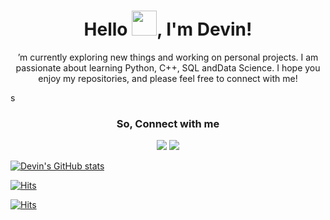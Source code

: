 <div align="center">
  <h1>Hello <img src="https://github.com/TheDudeThatCode/TheDudeThatCode/blob/master/Assets/Hi.gif" height='40' width='40'>, I'm Devin!</h1>
</div>
<div align="center">
  <p> ’m currently exploring new things and working on personal projects. I am passionate about learning Python, C++, SQL andData Science. I hope you enjoy my repositories, and please feel free to connect with me!  </p>
</div>s
<div align="center">
<h3>So, Connect with me </h3>
  
  <a href="https://www.linkedin.com/in/devinjpowers"><img src="https://img.icons8.com/offices/50/000000/linkedin.png"/></a>
  <a href="https://devintheengineer.com/"><img src="https://img.icons8.com/ios-filled/50/4a90e2/codepen.png"/></a>
 </div>



[![Devin's GitHub stats](https://github-readme-stats.vercel.app/api?username=devinpowers)](https://github.com/anuraghazra/github-readme-stats)


[![Hits](https://hits.seeyoufarm.com/api/count/incr/badge.svg?url=https%3A%2F%2Fgithub.com%2Fdevinpowers&count_bg=%233D46C8&title_bg=%23555555&icon=apple.svg&icon_color=%23E7E7E7&title=hits&edge_flat=false)](https://hits.seeyoufarm.com)



[![Hits](https://hits.seeyoufarm.com/api/count/incr/badge.svg?url=https%3A%2F%2Fgithub.com%2Fdevinpowers%2Fdevinpowers.github.io&count_bg=%233D46C8&title_bg=%23EB0909&icon=apple.svg&icon_color=%23E7E7E7&title=hits&edge_flat=false)](https://hits.seeyoufarm.com)
